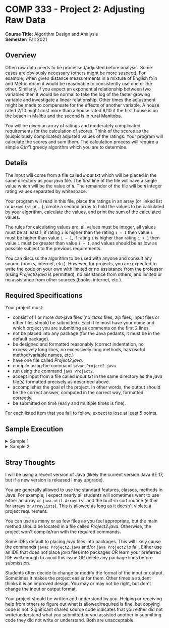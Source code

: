 # COMP 333 - Project 2: Adjusting Raw Data

**Course Title:** Algorithm Design and Analysis<br/>
**Semester:** Fall 2021<br/>

## Overview

Often raw data needs to be processed/adjusted before analysis. Some cases are obviously necessary (others might be more suspect). For example, when given distance measurements in a mixture of English ft/in and Metric m/cm it would be reasonable to consistently use one or the other. Similarly, if you expect an exponential relationship between two variables then it would be normal to take the log of the faster growing variable and investigate a linear relationship. Other times the adjustment might be made to compensate for the effects of another variable. A house rated 2/10 might cost more than a house rated 8/10 if the first house is on the beach in Malibu and the second is in rural Manitoba.

You will be given an array of ratings and moderately complicated requirements for the calculation of scores. Think of the scores as the (suspiciously complicated) adjusted values of the ratings. Your program will calculate the scores and sum them. The calculation process will require a simple _Θ(n²)_ greedy algorithm which you are to determine.

## Details

The input will come from a file called _input.txt_ which will be placed in the same directory as your _java_ file. The first line of the file will have a single value which will be the value of `N`. The remainder of the file will be `N` integer rating values separated by whitespace.

Your program will read in this file, place the ratings in an array (or linked list or `ArrayList` or ...), create a second array to hold the values to be calculated by your algorithm, calculate the values, and print the sum of the calculated values.

The rules for calculating values are: all values must be integer, all values must be at least 1, if rating `i` is higher than the rating `i − 1` then value `i` must be higher than value `i − 1`, if rating `i` is higher than rating `i + 1` then value `i` must be greater than value `i + 1`, and values should be as low as possible subject to the previous requirements.

You can discuss the algorithm to be used with anyone and consult any source (books, internet, etc.). However, for projects, you are expected to write the code on your own with limited or no assistance from the professor (using _Project0.java_ is permitted), no assistance from others, and limited or no assistance from other sources (books, internet, etc.).

## Required Specifications

Your project must:

* consist of 1 or more dot-java files (no _class_ files, _zip_ files, input files or other files should be submitted). Each file must have your name and which project you are submitting as comments on the first 2 lines.
* not be placed into any package (for the Java pedants, it must be in the default package).
* be designed and formatted reasonably (correct indentation, no excessively long lines, no excessively long methods, has useful method/variable names, etc.)
* have one file called _Project2.java_.
* compile using the command `javac Project2.java`.
* run using the command `java Project2`.
* accept input from a file called _input.txt_ in the same directory as the _java_ file(s) formatted precisely as described above.
* accomplishes the goal of the project. In other words, the output should be the correct answer, computed in the correct way, formatted correctly.
* be submitted on time (early and multiple times is fine).

For each listed item that you fail to follow, expect to lose at least 5 points.

## Sample Execution

<details>
<summary>Sample 1</summary>

If <i>input.txt</i> contains the ratings

```
10
4 2 0 3 6 4 5 2 7 1
```

then your program should calculate the values array

```
3 2 1 2 3 1 2 1 2 1
```

(it is easy to verify that all values are at least 1 and if a rating is higher than a neighbor then the value is larger than the neighboring value) and output the sum

```
18
```
</details>

<details>
<summary>Sample 2</summary>

If <i>input.txt</i> contains the ratings

```
20
40 20 13 94 16
32 27 15 76
43 51 59 71 63 92 30 34
51 84 32
```

then your program should calculate the values array

```
3 2 1 2 1 3 2 1 2 1 2 3 4 1 2 1 2 3 4 1
```

and output the sum

```
41
```
</details>

## Stray Thoughts

I will be using a recent version of Java (likely the current version Java SE 17, but if a new version is released I may upgrade).

You are generally allowed to use the standard features, classes, methods in Java. For example, I expect nearly all students will sometimes want to use either an array or `java.util.ArrayList` and the built-in sort routine (either for arrays or `ArrayLists`). This is allowed as long as it doesn't violate a project requirement.

You can use as many or as few files as you feel appropriate, but the main method should be located in a file called _Project2.java_. Otherwise, the project won't compile/run with the required commands.

Some IDEs default to placing _java_ files into packages. This will likely cause the commands `javac Project2.java` and/or `java Project2` to fail. Either use an IDE that does not place _java_ files into packages OR learn your preferred IDE well enough to avoid this issue OR delete any package lines before submission.

Students often decide to change or modify the format of the input or output. Sometimes it makes the project easier for them. Other times a student thinks it is an improved design. You may or may not be right, but don't change the input or output format.

Your project should be written and understood by you. Helping or receiving help from others to figure out what is allowed/required is fine, but copying code is not. Significant shared source code indicates that you either did not write/understand what you submitted or you assisted another in submitting code they did not write or understand. Both are unacceptable.
